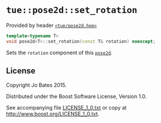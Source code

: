 `tue::pose2d::set_rotation`
===========================
Provided by header [`<tue/pose2d.hpp>`](../../headers/pose2d.md)

```c++
template<typename T>
void pose2d<T>::set_rotation(const T& rotation) noexcept;
```

Sets the `rotation` component of this [`pose2d`](../../headers/pose2d.md).

License
-------
Copyright Jo Bates 2015.

Distributed under the Boost Software License, Version 1.0.

See accompanying file [LICENSE_1_0.txt](../../../LICENSE_1_0.txt) or copy at
http://www.boost.org/LICENSE_1_0.txt.
